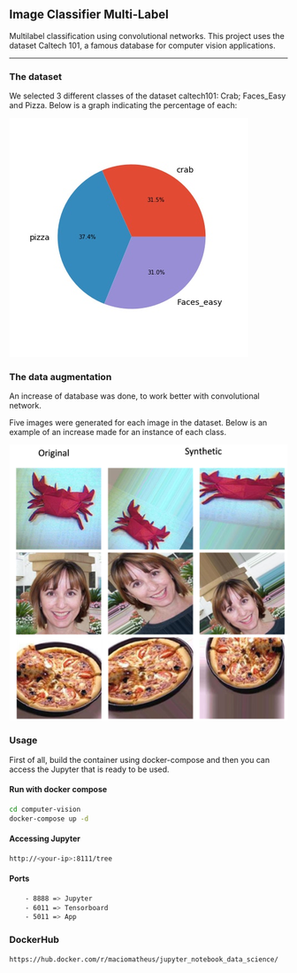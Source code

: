 ## Image Classifier Multi-Label

Multilabel classification using convolutional networks. This project uses the dataset Caltech 101, a famous database for computer vision applications.

------

### The dataset

We selected 3 different classes of the dataset caltech101: Crab; Faces_Easy and Pizza. Below is a graph indicating the percentage of each:

![Data Aug](https://raw.githubusercontent.com/macio-matheus/computer-vision/master/docs/pie.jpg)


### The data augmentation

An increase of database was done, to work better with convolutional network.

Five images were generated for each image in the dataset. Below is an example of an increase made for an instance of each class.

![Data Aug](https://raw.githubusercontent.com/macio-matheus/computer-vision/master/docs/data_aug.png)


### Usage
First of all, build the container using docker-compose and then you can 
access the Jupyter that is ready to be used.

#### Run with docker compose
```sh
cd computer-vision
docker-compose up -d
```

#### Accessing Jupyter
```sh
http://<your-ip>:8111/tree
```

#### Ports
```sh
    - 8888 => Jupyter
    - 6011 => Tensorboard
    - 5011 => App
```

### DockerHub
```sh
https://hub.docker.com/r/maciomatheus/jupyter_notebook_data_science/
```
